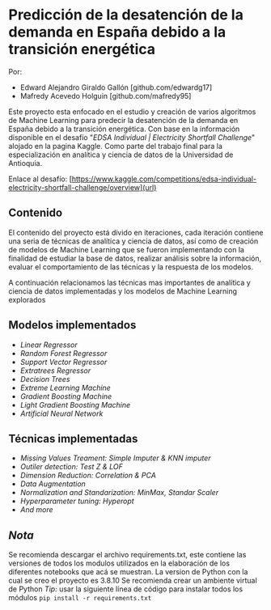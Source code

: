 # **Predicción de la desatención de la demanda en España debido a la transición energética**

Por:
- Edward Alejandro Giraldo Gallón [github.com/edwardg17]
- Mafredy Acevedo Holguin [github.com/mafredy95]

Este proyecto esta enfocado en el estudio y creación de varios algoritmos de Machine Learning para predecir la desatención de la demanda en España debido a la transición energética. Con base en la información disponible en el desafío "_EDSA Individual | Electricity Shortfall Challenge_" alojado en la pagina Kaggle.
Como parte del trabajo final para la especialización en analítica y ciencia de datos de la Universidad de Antioquia.

Enlace al desafío:
[https://www.kaggle.com/competitions/edsa-individual-electricity-shortfall-challenge/overview](url)

## **Contenido**
El contenido del proyecto está divido en iteraciones, cada iteración contiene una seria de técnicas de analítica y ciencia de datos, así como de creación de modelos de Machine Learning que se fueron implementando con la finalidad de estudiar la base de datos, realizar análisis sobre la información, evaluar el comportamiento de las técnicas y la respuesta de los modelos.

A continuación relacionamos las técnicas mas importantes de analítica y ciencia de datos implementadas y los modelos de Machine Learning explorados

## **Modelos implementados**
- _Linear Regressor_
- _Random Forest Regressor_
- _Support Vector Regressor_
- _Extratrees Regressor_
- _Decision Trees_
- _Extreme Learning Machine_
- _Gradient Boosting Machine_
- _Light Gradient Boosting Machine_
- _Artificial Neural Network_

## **Técnicas implementadas**

- _Missing Values Treament: Simple Imputer & KNN imputer_
- _Outiler detection: Test Z & LOF_
- _Dimension Reduction: Correlation & PCA_
- _Data Augmentation_
- _Normalization and Standarization: MinMax, Standar Scaler_
- _Hyperparameter tuning: Hyperopt_
- _And more_


## **_Nota_**
Se recomienda descargar el archivo requirements.txt, este contiene las versiones de todos los modulos utilizados en la elaboración de los diferentes notebooks que acá se muestran.
La version de Python con la cual se creo el proyecto es 3.8.10
Se recomienda crear un ambiente virtual de Python
_Tip:_ usar la siguiente línea de código para instalar todos los módulos `pip install -r requirements.txt`
